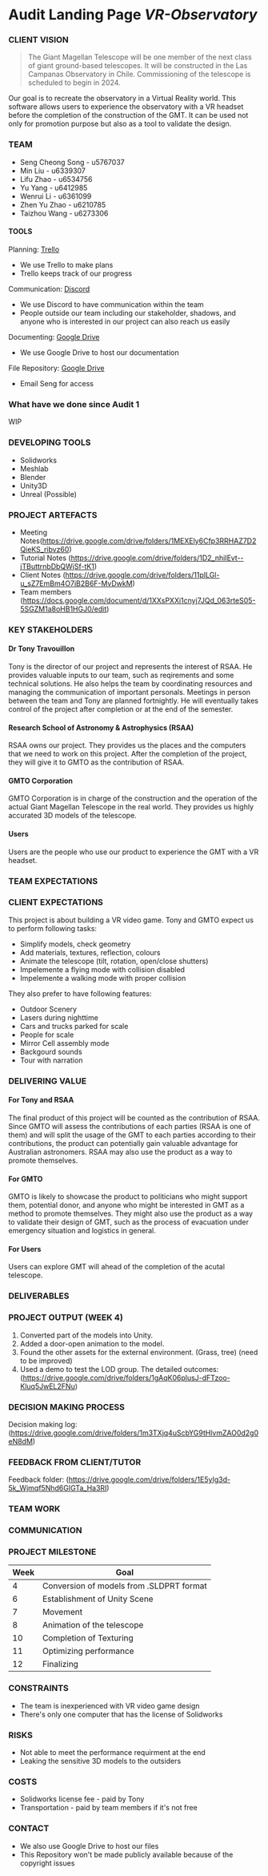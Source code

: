 # Audit Landing Page *VR-Observatory*

### CLIENT VISION
>The Giant Magellan Telescope will be one member of the next class of giant ground-based telescopes. It will be constructed in the Las Campanas Observatory in Chile. Commissioning of the telescope is scheduled to begin in 2024.

Our goal is to recreate the observatory in a Virtual Reality world. This software allows users to experience the observatory with a VR headset before the completion of the construction of the GMT. It can be used not only for promotion purpose but also as a tool to validate the design.

### TEAM
* Seng Cheong Song - u5767037
* Min Liu - u6339307
* Lifu Zhao - u6534756
* Yu Yang - u6412985
* Wenrui Li - u6361099
* Zhen Yu Zhao - u6210785
* Taizhou Wang - u6273306

#### TOOLS
Planning: [Trello](https://trello.com/b/b96tWd05/vr-observatory "VR Observatory")
* We use Trello to make plans
* Trello keeps track of our progress

Communication: [Discord](https://discord.gg/VTyjpGq "TechLauncher VR Observatory")
* We use Discord to have communication within the team
* People outside our team including our stakeholder, shadows, and anyone who is interested in our project can also reach us easily

Documenting: [Google Drive](https://drive.google.com/open?id=1i6sF93Loz_3rUczXJP7vv6xwW43V2_dm "TechLauncher VR Observatory")
* We use Google Drive to host our documentation

File Repository: [Google Drive](mailto:u5767037@anu.edu.au "Email Seng for access")
* Email Seng for access

### What have we done since Audit 1
WIP

### DEVELOPING TOOLS
* Solidworks
* Meshlab
* Blender
* Unity3D
* Unreal (Possible)

### PROJECT ARTEFACTS
* Meeting Notes(https://drive.google.com/drive/folders/1MEXEly6Cfp3RRHAZ7D2QieKS_ribvz60)
* Tutorial Notes (https://drive.google.com/drive/folders/1D2_nhiIEvt--jTButtrnbDbQWjSf-tK1)
* Client Notes (https://drive.google.com/drive/folders/11pILGl-u_sZ7EmBm4O7iB2B6F-MvDwkM)
* Team members (https://docs.google.com/document/d/1XXsPXXi1cnyj7JQd_063rteS05-5SGZM1a8oHB1HGJ0/edit)

### KEY STAKEHOLDERS
#### Dr Tony Travouillon
Tony is the director of our project and represents the interest of RSAA. He provides valuable inputs to our team, such as reqirements and some technical solutions. He also helps the team by coordinating resources and managing the communication of important personals. Meetings in person between the team and Tony are planned fortnightly. He will eventually takes control of the project after completion or at the end of the semester.

#### Research School of Astronomy & Astrophysics (RSAA)
RSAA owns our project. They provides us the places and the computers that we need to work on this project. After the completion of the project, they will give it to GMTO as the contribution of RSAA.

#### GMTO Corporation
GMTO Corporation is in charge of the construction and the operation of the actual Giant Magellan Telescope in the real world. They provides us highly accurated 3D models of the telescope.

#### Users
Users are the people who use our product to experience the GMT with a VR headset.

### TEAM EXPECTATIONS


### CLIENT EXPECTATIONS
This project is about building a VR video game. Tony and GMTO expect us to perform following tasks:
* Simplify models, check geometry
* Add materials, textures, reflection, colours
* Animate the telescope (tilt, rotation, open/close shutters)
* Impelemente a flying mode with collision disabled
* Impelemente a walking mode with proper collision

They also prefer to have following features:
* Outdoor Scenery
* Lasers during nighttime
* Cars and trucks parked for scale
* People for scale
* Mirror Cell assembly mode
* Backgourd sounds
* Tour with narration

### DELIVERING VALUE
#### For Tony and RSAA
The final product of this project will be counted as the contribution of RSAA. Since GMTO will assess the contributions of each parties (RSAA is one of them) and will split the usage of the GMT to each parties according to their contributions, the product can potentially gain valuable advantage for Australian astronomers. RSAA may also use the product as a way to promote themselves.

#### For GMTO
GMTO is likely to showcase the product to politicians who might support them, potential donor, and anyone who might be interested in GMT as a method to promote themselves. They might also use the product as a way to validate their design of GMT, such as the process of evacuation under emergency situation and logistics in general.

#### For Users
Users can explore GMT will ahead of the completion of the acutal telescope.

### DELIVERABLES

### PROJECT OUTPUT (WEEK 4)
1. Converted part of the models into Unity.
2. Added a door-open animation to the model.
3. Found the other assets for the external environment. (Grass, tree) (need to be improved)
4. Used a demo to test the LOD group.
The detailed outcomes: (https://drive.google.com/drive/folders/1gAqK06plusJ-dFTzoo-Kluq5JwEL2FNu)

### DECISION MAKING PROCESS
Decision making log: (https://drive.google.com/drive/folders/1m3TXjq4uScbYG9tHlvmZAO0d2g0eN8dM)

### FEEDBACK FROM CLIENT/TUTOR
Feedback folder: (https://drive.google.com/drive/folders/1E5yIg3d-5k_Wjmqf5Nhd6GIGTa_Ha3RI)

### TEAM WORK

### COMMUNICATION

### PROJECT MILESTONE
Week | Goal
--- | --- 
4 | Conversion of models from .SLDPRT format
6 | Establishment of Unity Scene
7 | Movement
8 | Animation of the telescope
10 | Completion of Texturing
11 | Optimizing performance
12 | Finalizing

### CONSTRAINTS
* The team is inexperienced with VR video game design
* There's only one computer that has the license of Solidworks

### RISKS
* Not able to meet the performance requirment at the end
* Leaking the sensitive 3D models to the outsiders

### COSTS
* Solidworks license fee - paid by Tony
* Transportation - paid by team members if it's not free

### CONTACT
* We also use Google Drive to host our files
* This Repository won't be made publicly available because of the copyright issues
